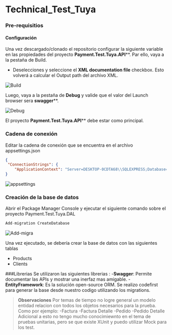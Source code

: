 # Technical_Test_Tuya

### Pre-requisitios 

#### Configuración
Una vez descargado/clonado el repositorio configurar la siguiente variable en las propiedades del proyecto **Payment.Test.Tuya.API****.
Par ello, vaya a la pestaña de Build.
- Deselecciones y seleccione el **XML documentation file**  checkbox. Esto volverá a calcular el Output path del archivo XML.

![Build](https://user-images.githubusercontent.com/51092136/166168440-89428e6c-065b-4ab2-a1be-5c8fb36073e4.png)

Luego, vaya a la pestaña de **Debug** y valide que el valor del Launch browser sera **swagger****.

![Debug](https://user-images.githubusercontent.com/51092136/166168471-718faf5e-d574-45ea-b240-dd6bbbe1757f.png)

El proyecto **Payment.Test.Tuya.API**** debe estar como principal.


### Cadena de conexión
Editar la cadena de conexión que se encuentra en el archivo appsettings.json
```json
{
 "ConnectionStrings": {
    "ApplicationContext": "Server=DESKTOP-0CDTA68\\SQLEXPRESS;Database=PaymentsTuya;Trusted_Connection=True;MultipleActiveResultSets=true"
}

```
![appsettings](https://user-images.githubusercontent.com/51092136/166168395-d2bd59cd-621c-4b18-b45b-2c507143cd6f.png)


### Creación de la base de datos

Abrir el Package  Manager Console y ejecutar el siguiente comando sobre el proyecto Payment.Test.Tuya.DAL
```c
Add-migration CreateDatabase
```
![Add-migra](https://user-images.githubusercontent.com/51092136/166167782-64799a4a-d4c2-4302-9784-09185e4a59e6.png)

Una vez ejecutado, se debería crear la base de datos con las siguientes tablas
- Products
- Clients

###Librerias
Se utilizaron las siguientes librerias :
-**Swagger**: Permite documentar las APIs y mostrar una inerfaz mas amigable.
-**EntityFramework**: Es la solución open-source ORM. Se realizo codefirst para generar la base desde nuestro codigo utilizando los migrations.

> **Observaciones**
Por temas de tiempo no logre general un modelo entidad relacion con todos los objetos necesarios para la prueba.
Como por ejemplo: 
-Factura
-Factura Detalle
-Pedido
-Pedido Detalle
Adicional a esto no tengo mucho conocimiewnto en el tema de pruebas unitarias, pero se que existe XUnit y puedo utilizar Mock para los test.
